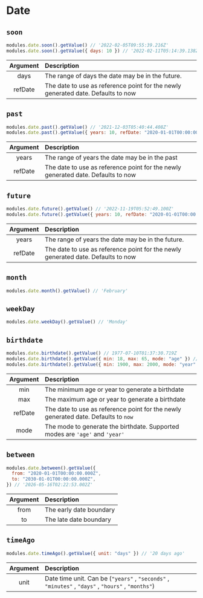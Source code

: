 # Date

## `soon`

```js
modules.date.soon().getValue() // '2022-02-05T09:55:39.216Z'
modules.date.soon().getValue({ days: 10 }) // '2022-02-11T05:14:39.138Z'
```

| Argument | Description                                                                      |
| :------: | :------------------------------------------------------------------------------- |
|   days   | The range of days the date may be in the future.                                 |
| refDate  | The date to use as reference point for the newly generated date. Defaults to now |

## `past`

```js
modules.date.past().getValue() // '2021-12-03T05:40:44.408Z'
modules.date.past().getValue({ years: 10, refDate: "2020-01-01T00:00:00.000Z" }) // '2017-08-18T02:59:12.350Z'
```

| Argument | Description                                                                      |
| :------: | :------------------------------------------------------------------------------- |
|  years   | The range of years the date may be in the past                                   |
| refDate  | The date to use as reference point for the newly generated date. Defaults to now |

## `future`

```js
modules.date.future().getValue() // '2022-11-19T05:52:49.100Z'
modules.date.future().getValue({ years: 10, refDate: "2020-01-01T00:00:00.000Z" }) // '2020-12-13T22:45:10.252Z'
```

| Argument | Description                                                                      |
| :------: | :------------------------------------------------------------------------------- |
|  years   | The range of years the date may be in the future.                                |
| refDate  | The date to use as reference point for the newly generated date. Defaults to now |

## `month`

```js
modules.date.month().getValue() // 'February'
```

## `weekDay`

```js
modules.date.weekDay().getValue() // 'Monday'
```

## `birthdate`

```js
modules.date.birthdate().getValue() // 1977-07-10T01:37:30.719Z
modules.date.birthdate().getValue({ min: 18, max: 65, mode: "age" }) // 2003-11-02T20:03:20.116Z
modules.date.birthdate().getValue({ min: 1900, max: 2000, mode: "year" }) // 1940-08-20T08:53:07.538Z
```

| Argument | Description                                                                        |
| :------: | :--------------------------------------------------------------------------------- |
|   min    | The minimum age or year to generate a birthdate                                    |
|   max    | The maximum age or year to generate a birthdate                                    |
| refDate  | The date to use as reference point for the newly generated date. Defaults to `now` |
|   mode   | The mode to generate the birthdate. Supported modes are `'age'` and `'year'`       |

## `between`

```js
modules.date.between().getValue({
  from: "2020-01-01T00:00:00.000Z",
  to: "2030-01-01T00:00:00.000Z",
}) // '2026-05-16T02:22:53.002Z'
```

| Argument | Description             |
| :------: | :---------------------- |
|   from   | The early date boundary |
|    to    | The late date boundary  |

## `timeAgo`

```js
modules.date.timeAgo().getValue({ unit: "days" }) // '20 days ago'
```

| Argument | Description                                                                                        |
| :------: | :------------------------------------------------------------------------------------------------- |
|   unit   | Date time unit. Can be (`"years"` , `"seconds"` , `"minutes"` , `"days"` , `"hours"` , `"months"`) |
